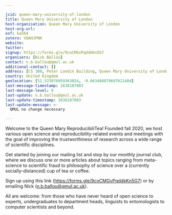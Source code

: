 ```yaml
---

jcid: queen-mary-university-of-london
title: Queen Mary University of London
host-organisation: Queen Mary University of London
host-org-url: 
osf: ka564
zotero: VQAHJPNK
website: 
twitter: 
signup: https://forms.gle/9coCMGvPqddkKn5G7
organisers: [Nick Ballou]
contact: n.b.ballou@qmul.ac.uk
additional-contact: []
address: [CS 300, Peter Landin Building, Queen Mary University of London, Mile End Rd, Bethnal Green, London E1 4NS]
country: United Kingdom
geolocation: [51.523076959363024, -0.043408870697021484]
last-message-timestamp: 1638187883
last-message-level: 0
last-update: n.b.ballou@qmul.ac.uk
last-update-timestamp: 1638187883
last-update-message: >-
  QMUL no change necessary

---
```


Welcome to the Queen Mary ReproducibiliTea! Founded fall 2020, we host various open science and reproducibility-related events and meetings with the goal of improving the trustworthiness of research across a wide range of scientific disciplines.

Get started by joining our mailing list and stop by our monthly journal club, where we discuss one or more articles about topics ranging from meta-science to scientific fraud to philosophy of science over a (currently socially-distanced) cup of tea or coffee.

Sign up using this link (https://forms.gle/9coCMGvPqddkKn5G7) or by emailing Nick (n.b.ballou@qmul.ac.uk).

All are welcome: from those who have never heard of open science to experts, undergraduates to department heads, linguists to entomologists to computer scientists and beyond.
